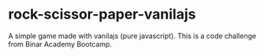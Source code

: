 # rock-scissor-paper-vanilajs

A simple game made with vanilajs (pure javascript). This is a code challenge from Binar Academy Bootcamp.
